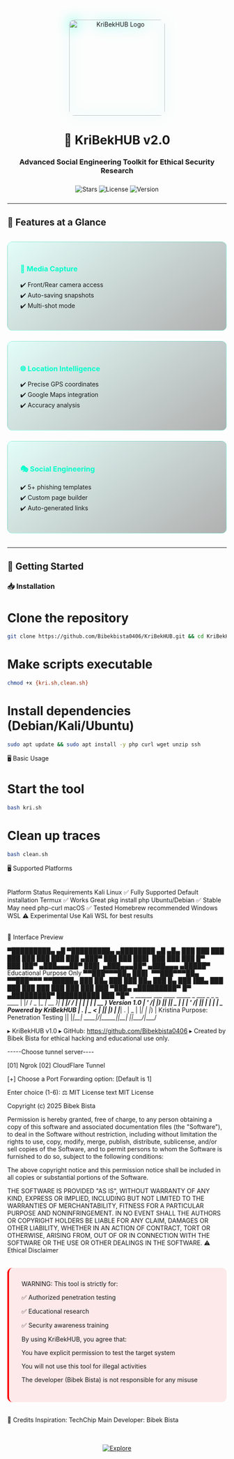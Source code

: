 <div align="center">
  <img src="assets/logo.png" alt="KriBekHUB Logo" width="220" style="border-radius:12px;filter:drop-shadow(0 0 15px #00ffcc)"/>
  
  # 🔮 KriBekHUB v2.0
  
  ### Advanced Social Engineering Toolkit for Ethical Security Research
  
  <div style="margin:1.5rem 0">
    <img src="https://img.shields.io/github/stars/Bibekbista0406/KriBekHUB?style=for-the-badge&color=00ffcc&label=STARS&logo=github" alt="Stars"/>
    <img src="https://img.shields.io/github/license/Bibekbista0406/KriBekHUB?style=for-the-badge&color=00ffcc&label=LICENSE" alt="License"/>
    <img src="https://img.shields.io/badge/Version-2.0-00ffcc?style=for-the-badge&logo=git" alt="Version"/>
  </div>
</div>

---

## 🌌 Features at a Glance

<div style="display:grid;grid-template-columns:repeat(auto-fit,minmax(300px,1fr));gap:1.5rem;margin:2rem 0">

<div style="background:linear-gradient(145deg,rgba(0,255,204,0.1),rgba(0,0,0,0.3));padding:1.8rem;border-radius:12px;border:1px solid rgba(0,255,204,0.3)">
<h3 style="color:#00ffcc">🎯 Media Capture</h3>
<ul style="list-style-type:none;padding-left:0">
<li>✔️ Front/Rear camera access</li>
<li>✔️ Auto-saving snapshots</li>
<li>✔️ Multi-shot mode</li>
</ul>
</div>

<div style="background:linear-gradient(145deg,rgba(0,255,204,0.1),rgba(0,0,0,0.3));padding:1.8rem;border-radius:12px;border:1px solid rgba(0,255,204,0.3)">
<h3 style="color:#00ffcc">🌐 Location Intelligence</h3>
<ul style="list-style-type:none;padding-left:0">
<li>✔️ Precise GPS coordinates</li>
<li>✔️ Google Maps integration</li>
<li>✔️ Accuracy analysis</li>
</ul>
</div>

<div style="background:linear-gradient(145deg,rgba(0,255,204,0.1),rgba(0,0,0,0.3));padding:1.8rem;border-radius:12px;border:1px solid rgba(0,255,204,0.3)">
<h3 style="color:#00ffcc">🎭 Social Engineering</h3>
<ul style="list-style-type:none;padding-left:0">
<li>✔️ 5+ phishing templates</li>
<li>✔️ Custom page builder</li>
<li>✔️ Auto-generated links</li>
</ul>
</div>

</div>

---

## 🚀 Getting Started

### 📥 Installation


# Clone the repository
```bash
git clone https://github.com/Bibekbista0406/KriBekHUB.git && cd KriBekHUB
```
# Make scripts executable
```bash
chmod +x {kri.sh,clean.sh}
```
# Install dependencies (Debian/Kali/Ubuntu)
```bash
sudo apt update && sudo apt install -y php curl wget unzip ssh
```
🖥️ Basic Usage

# Start the tool
```bash
bash kri.sh
```
# Clean up traces
```bash
bash clean.sh
```
🖥️ Supported Platforms
<div style="overflow-x:auto;margin:2rem 0">
Platform	Status	Requirements
Kali Linux	✅ Fully Supported	Default installation
Termux	✅ Works Great	pkg install php
Ubuntu/Debian	✅ Stable	May need php-curl
macOS	✅ Tested	Homebrew recommended
Windows WSL	⚠️ Experimental	Use Kali WSL for best results
</div>
🎨 Interface Preview

▀█████████▄   ▄█  ▀█████████▄     ▄████████    ▄█   ▄█▄
  ███    ███ ███    ███    ███   ███    ███   ███ ▄███▀
  ███    ███ ███▌   ███    ███   ███    █▀    ███▐██▀
 ▄███▄▄▄██▀  ███▌  ▄███▄▄▄██▀   ▄███▄▄▄      ▄█████▀     Educational Purpose Only
▀▀███▀▀▀██▄  ███▌ ▀▀███▀▀▀██▄  ▀▀███▀▀▀     ▀▀█████▄
  ███    ██▄ ███    ███    ██▄   ███    █▄    ███▐██▄
  ███    ███ ███    ███    ███   ███    ███   ███ ▀███▄
▄█████████▀  █▀   ▄█████████▀    ██████████   ███   ▀█▀  _  ______  ___ ____  _____ _  ___   _ _   _ ____
                                                        | |/ /  _ \|_ _| __ )| ____| |/ / | | | | | | __ )
      Version 1.0                                       | ' /| |_) || ||  _ \|  _| | ' /| |_| | | | |  _ \
      Powered by KriBekHUB                              | . \|  _ < | || |_) | |___| . \|  _  | |_| | |_) | Kristina
      Purpose: Penetration Testing ||                   |_|\_\_| \_\___|____/|_____|_|\_\_| |_|\___/|____/

 ▸ KriBekHUB v1.0
 ▸ GitHub: https://github.com/Bibekbista0406
 ▸ Created by Bibek Bista for ethical hacking and educational use only.


-----Choose tunnel server----

[01] Ngrok
[02] CloudFlare Tunnel

[+] Choose a Port Forwarding option: [Default is 1]

Enter choice (1-6): 
⚖️ MIT License
text
MIT License

Copyright (c) 2025 Bibek Bista

Permission is hereby granted, free of charge, to any person obtaining a copy
of this software and associated documentation files (the "Software"), to deal
in the Software without restriction, including without limitation the rights
to use, copy, modify, merge, publish, distribute, sublicense, and/or sell
copies of the Software, and to permit persons to whom the Software is
furnished to do so, subject to the following conditions:

The above copyright notice and this permission notice shall be included in all
copies or substantial portions of the Software.

THE SOFTWARE IS PROVIDED "AS IS", WITHOUT WARRANTY OF ANY KIND, EXPRESS OR
IMPLIED, INCLUDING BUT NOT LIMITED TO THE WARRANTIES OF MERCHANTABILITY,
FITNESS FOR A PARTICULAR PURPOSE AND NONINFRINGEMENT. IN NO EVENT SHALL THE
AUTHORS OR COPYRIGHT HOLDERS BE LIABLE FOR ANY CLAIM, DAMAGES OR OTHER
LIABILITY, WHETHER IN AN ACTION OF CONTRACT, TORT OR OTHERWISE, ARISING FROM,
OUT OF OR IN CONNECTION WITH THE SOFTWARE OR THE USE OR OTHER DEALINGS IN THE
SOFTWARE.
⚠️ Ethical Disclaimer
<div style="background:rgba(255,0,0,0.08);padding:1.8rem;border-radius:12px;border-left:4px solid #ff0000;margin:2rem 0">
WARNING: This tool is strictly for:

✅ Authorized penetration testing

✅ Educational research

✅ Security awareness training

By using KriBekHUB, you agree that:

You have explicit permission to test the target system

You will not use this tool for illegal activities

The developer (Bibek Bista) is not responsible for any misuse

</div>
🌟 Credits
Inspiration: TechChip
Main Developer: Bibek Bista

<div align="center" style="margin-top:3rem"> <a href="https://github.com/Bibekbista0406/KriBekHUB"> <img src="https://img.shields.io/badge/🚀_Explore_KriBekHUB-00ffcc?style=for-the-badge&logo=github" alt="Explore"/> </a> </div> 
